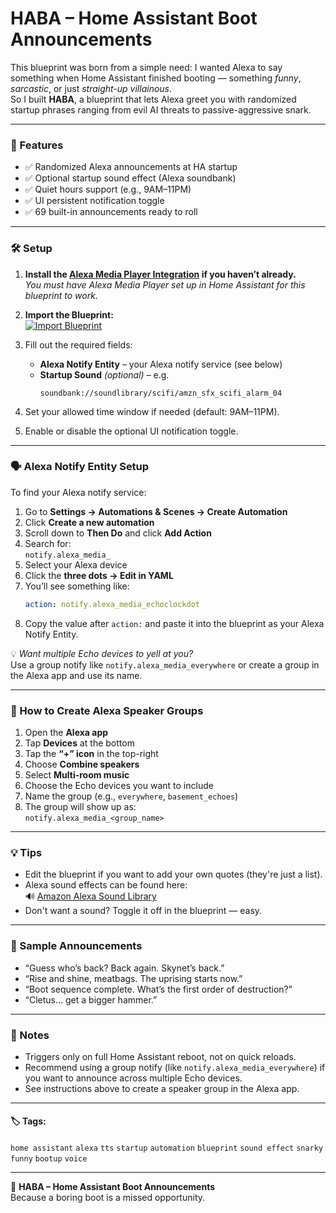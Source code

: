 # HABA – Home Assistant Boot Announcements

This blueprint was born from a simple need: I wanted Alexa to say something when Home Assistant finished booting — something *funny*, *sarcastic*, or just *straight-up villainous*.  
So I built **HABA**, a blueprint that lets Alexa greet you with randomized startup phrases ranging from evil AI threats to passive-aggressive snark.

---

### 🚀 Features
- ✅ Randomized Alexa announcements at HA startup
- ✅ Optional startup sound effect (Alexa soundbank)
- ✅ Quiet hours support (e.g., 9AM–11PM)
- ✅ UI persistent notification toggle
- ✅ 69 built-in announcements ready to roll

---

### 🛠️ Setup

1. **Install the [Alexa Media Player Integration](https://github.com/custom-components/alexa_media_player) if you haven’t already.**  
   *You must have Alexa Media Player set up in Home Assistant for this blueprint to work.*

2. **Import the Blueprint:**  
   [![Import Blueprint](https://my.home-assistant.io/badges/blueprint_import.svg)](https://my.home-assistant.io/redirect/blueprint_import/?blueprint_url=https://raw.githubusercontent.com/smcneece/HABA/main/blueprints/automation/smcneece/haba.yaml)

3. Fill out the required fields:
   - **Alexa Notify Entity** – your Alexa notify service (see below)
   - **Startup Sound** *(optional)* – e.g.
     ```
     soundbank://soundlibrary/scifi/amzn_sfx_scifi_alarm_04
     ```

4. Set your allowed time window if needed (default: 9AM–11PM).

5. Enable or disable the optional UI notification toggle.

---

### 🗣️ Alexa Notify Entity Setup

To find your Alexa notify service:

1. Go to **Settings → Automations & Scenes → Create Automation**
2. Click **Create a new automation**
3. Scroll down to **Then Do** and click **Add Action**
4. Search for:  
   `notify.alexa_media_`
5. Select your Alexa device
6. Click the **three dots → Edit in YAML**
7. You’ll see something like:
   ```yaml
   action: notify.alexa_media_echoclockdot
   ```
8. Copy the value after `action:` and paste it into the blueprint as your Alexa Notify Entity.

💡 *Want multiple Echo devices to yell at you?*  
Use a group notify like `notify.alexa_media_everywhere` or create a group in the Alexa app and use its name.

---

### 🔗 How to Create Alexa Speaker Groups

1. Open the **Alexa app**
2. Tap **Devices** at the bottom
3. Tap the **“+” icon** in the top-right
4. Choose **Combine speakers**
5. Select **Multi-room music**
6. Choose the Echo devices you want to include
7. Name the group (e.g., `everywhere`, `basement_echoes`)
8. The group will show up as:  
   `notify.alexa_media_<group_name>`

---

### 💡 Tips

- Edit the blueprint if you want to add your own quotes (they're just a list).
- Alexa sound effects can be found here:  
  🔊 [Amazon Alexa Sound Library](https://developer.amazon.com/en-US/docs/alexa/custom-skills/ask-soundlibrary.html)
- Don't want a sound? Toggle it off in the blueprint — easy.

---

### 🧠 Sample Announcements

- “Guess who’s back? Back again. Skynet’s back.”
- “Rise and shine, meatbags. The uprising starts now.”
- “Boot sequence complete. What’s the first order of destruction?”
- “Cletus... get a bigger hammer.”

---

### 📝 Notes

- Triggers only on full Home Assistant reboot, not on quick reloads.
- Recommend using a group notify (like `notify.alexa_media_everywhere`) if you want to announce across multiple Echo devices.
- See instructions above to create a speaker group in the Alexa app.

---

#### 🏷️ Tags:
`home assistant` `alexa` `tts` `startup` `automation` `blueprint` `sound effect` `snarky` `funny` `bootup` `voice`

---

🧠 **HABA – Home Assistant Boot Announcements**  
Because a boring boot is a missed opportunity.
